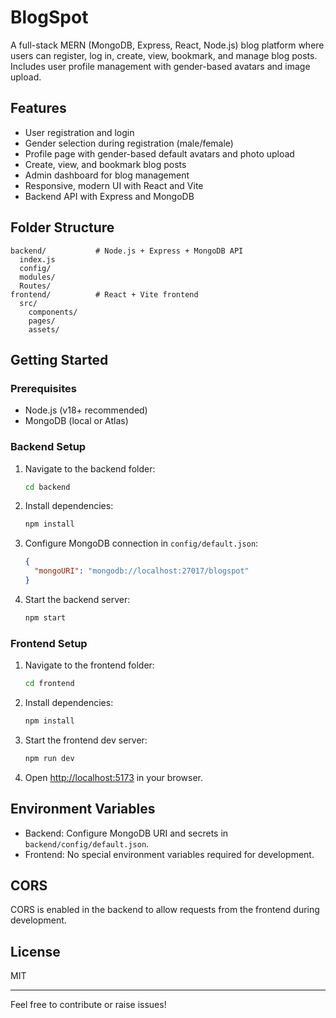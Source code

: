 # BlogSpot

A full-stack MERN (MongoDB, Express, React, Node.js) blog platform where users can register, log in, create, view, bookmark, and manage blog posts. Includes user profile management with gender-based avatars and image upload.

## Features

- User registration and login
- Gender selection during registration (male/female)
- Profile page with gender-based default avatars and photo upload
- Create, view, and bookmark blog posts
- Admin dashboard for blog management
- Responsive, modern UI with React and Vite
- Backend API with Express and MongoDB

## Folder Structure

```
backend/           # Node.js + Express + MongoDB API
  index.js
  config/
  modules/
  Routes/
frontend/          # React + Vite frontend
  src/
    components/
    pages/
    assets/
```

## Getting Started

### Prerequisites

- Node.js (v18+ recommended)
- MongoDB (local or Atlas)

### Backend Setup

1. Navigate to the backend folder:
   ```sh
   cd backend
   ```
2. Install dependencies:
   ```sh
   npm install
   ```
3. Configure MongoDB connection in `config/default.json`:
   ```json
   {
     "mongoURI": "mongodb://localhost:27017/blogspot"
   }
   ```
4. Start the backend server:
   ```sh
   npm start
   ```

### Frontend Setup

1. Navigate to the frontend folder:
   ```sh
   cd frontend
   ```
2. Install dependencies:
   ```sh
   npm install
   ```
3. Start the frontend dev server:
   ```sh
   npm run dev
   ```
4. Open [http://localhost:5173](http://localhost:5173) in your browser.

## Environment Variables

- Backend: Configure MongoDB URI and secrets in `backend/config/default.json`.
- Frontend: No special environment variables required for development.

## CORS

CORS is enabled in the backend to allow requests from the frontend during development.

## License

MIT

---

Feel free to contribute or raise issues!
